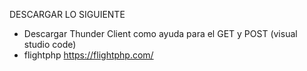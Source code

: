 DESCARGAR LO SIGUIENTE
- Descargar Thunder Client como ayuda para el GET y POST (visual studio code)
- flightphp https://flightphp.com/
